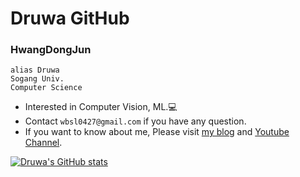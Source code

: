 # Druwa GitHub

### **HwangDongJun**<br>
`alias Druwa`<br>
`Sogang Univ.`<br>
`Computer Science`<br>

- Interested in Computer Vision, ML.💻
- Contact `wbsl0427@gmail.com` if you have any question.
- If you want to know about me, Please visit <a href="https://velog.io/@wbsl0427">my blog</a> and <a href="https://www.youtube.com/channel/UCKpNG3FZqT3_tQEH31ju9xQ">Youtube Channel</a>.

<!---
Druwa-git/Druwa-git is a ✨ special ✨ repository because its `README.md` (this file) appears on your GitHub profile.
You can click the Preview link to take a look at your changes.
--->

[![Druwa's GitHub stats](https://github-readme-stats.vercel.app/api?username=Druwa-git&count_private=true&show_icons=true&theme=dark)](https://github.com/anuraghazra/github-readme-stats)  
